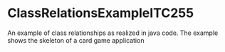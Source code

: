 # ClassRelationsExampleITC255
An example of class relationships as realized in java code. The example shows the skeleton of a card game application
